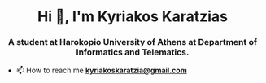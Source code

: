 <h1 align="center">Hi 👋, I'm Kyriakos Karatzias</h1>
<h3 align="center">A student at Harokopio University of Athens at Department of Informatics and Telematics.</h3>

- 📫 How to reach me **kyriakoskaratzia@gmail.com**
